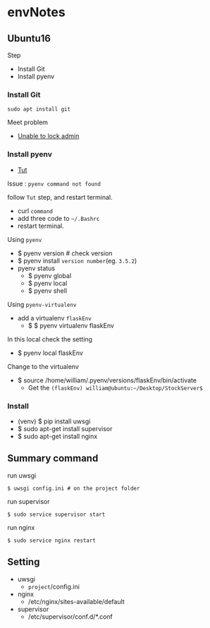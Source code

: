 # envNotes

## Ubuntu16

Step

- Install Git
- Install pyenv

### Install Git

	sudo apt install git

Meet problem

- [Unable to lock admin](http://askubuntu.com/questions/15433/unable-to-lock-the-administration-directory-var-lib-dpkg-is-another-process)

### Install pyenv

- [Tut](http://blog.codylab.com/python-pyenv-management/)

Issue : `pyenv command not found`

follow `Tut` step, and restart terminal.

- curl `command`
- add three code to `~/.Bashrc`
- restart terminal.

Using `pyenv`

- $ pyenv version # check version
- $ pyenv install `version number`(eg. `3.5.2`)
- pyenv status
	- $ pyenv global
	- $ pyenv local
	- $ pyenv shell

Using `pyenv-virtualenv`

- add a virtualenv `flaskEnv`
	- $ $ pyenv virtualenv flaskEnv

In this local check the setting

- $ pyenv local flaskEnv 

Change to the virtualenv

- $ source /home/william/.pyenv/versions/flaskEnv/bin/activate
	- Get the `(flaskEnv) william@ubuntu:~/Desktop/StockServer$`


### Install

- (venv) $ pip install uwsgi
- $ sudo apt-get install supervisor
- $ sudo apt-get install nginx

## Summary command

run uwsgi

	$ uwsgi config.ini # on the project folder

run supervisor

	$ sudo service supervisor start

run nginx

	$ sudo service nginx restart

## Setting

- uwsgi
	- `project`/config.ini
- nginx
	- /etc/nginx/sites-available/default
- supervisor
	- /etc/supervisor/conf.d/*.conf
